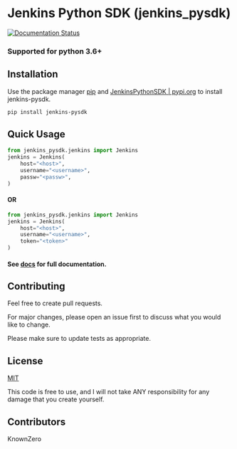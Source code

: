 # Jenkins Python SDK (jenkins_pysdk)

[![Documentation Status](https://readthedocs.org/projects/jenkinspythonsdk/badge/?version=latest)](https://jenkinspythonsdk.readthedocs.io/en/latest/?badge=latest)

### Supported for python 3.6+


## Installation

Use the package manager [pip](https://pip.pypa.io/en/stable/installation/) and 
[JenkinsPythonSDK | pypi.org](https://pypi.org/project/jenkins-pysdk/) to install jenkins-pysdk.

```bash
pip install jenkins-pysdk
```

## Quick Usage

```python
from jenkins_pysdk.jenkins import Jenkins
jenkins = Jenkins(
    host="<host>", 
    username="<username>", 
    passw="<passw>",
)
```
#### OR
```python
from jenkins_pysdk.jenkins import Jenkins
jenkins = Jenkins(
    host="<host>", 
    username="<username>",
    token="<token>"
)
```

#### See [docs](https://jenkinspythonsdk.readthedocs.io/en/latest/index.html) for full documentation.

## Contributing

Feel free to create pull requests.

For major changes, please open an issue first
to discuss what you would like to change.

Please make sure to update tests as appropriate.

## License

[MIT](https://choosealicense.com/licenses/mit/)

This code is free to use, and I will not take ANY responsibility for any damage that you create yourself.

## Contributors
KnownZero

